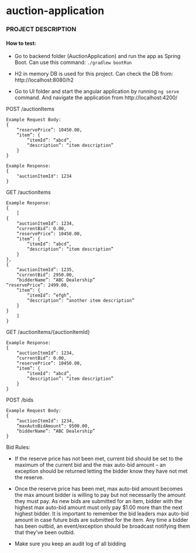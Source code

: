 # auction-application

### PROJECT DESCRIPTION

#### How to test:
- Go to backend folder (AuctionApplication) and run the app as Spring Boot. Can use this command: `./gradlew bootRun`

- H2 in memory DB is used for this project. Can check the DB from: http://localhost:8080/h2

- Go to UI folder and start the angular application by running `ng serve` command. And navigate the application from http://localhost:4200/



POST /auctionItems
```
Example Request Body:
{
	“reservePrice”: 10450.00,
	“item”: {
		“itemId”: “abcd”,
		“description”: “item description”
	}
}

Example Response:
{
	"auctionItemId": 1234
}
```
GET /auctionItems
```
Example Response:
{
	[
{
	“auctionItemId”: 1234,
	“currentBid”: 0.00,
	“reservePrice”: 10450.00,
	“item”: {
		“itemId”: “abcd”,
		“description”: “item description”
	}
},
{
	“auctionItemId”: 1235,
	“currentBid”: 2950.00,
	“bidderName”: “ABC Dealership”
“reservePrice”: 2499.00,
	“item”: {
		“itemId”: “efgh”,
		“description”: “another item description”
	}
}
	]
}
```
GET /auctionItems/{auctionItemId}
```
Example Response:
{
	“auctionItemId”: 1234,
	“currentBid”: 0.00,
	“reservePrice”: 10450.00,
	“item”: {
		“itemId”: “abcd”,
		“description”: “item description”
	}
}
```
POST /bids
```
Example Request Body:
{
	“auctionItemId”: 1234,
	“maxAutoBidAmount”: 9500.00,
	“bidderName”: “ABC Dealership”
}
```

Bid Rules:

-	If the reserve price has not been met, current bid should be set to the maximum of the current bid and the max auto-bid amount – an exception should be returned letting the bidder know they have not met the reserve.

-	Once the reserve price has been met, max auto-bid amount becomes the max amount bidder is willing to pay but not necessarily the amount they must pay. As new bids are submitted for an item, bidder with the highest max auto-bid amount must only pay $1.00 more than the next highest bidder. It is important to remember the bid leaders max auto-bid amount in case future bids are submitted for the item. Any time a bidder has been outbid, an event/exception should be broadcast notifying them that they’ve been outbid.

-	Make sure you keep an audit log of all bidding

